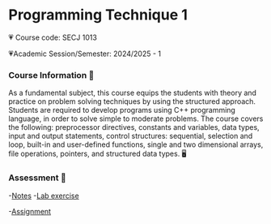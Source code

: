 # Programming Technique 1 
💗 Course code: SECJ 1013 

💗Academic Session/Semester: 2024/2025 - 1


### Course Information 🌠
As a fundamental subject, this course equips the students with theory and practice on problem 
solving techniques by using the structured approach. Students are required to develop programs 
using C++ programming language, in order to solve simple to moderate problems. The course covers 
the following: preprocessor directives, constants and variables, data types, input and output 
statements, control structures: sequential, selection and loop, built-in and user-defined functions, 
single and two dimensional arrays, file operations, pointers, and structured data types. 🖥️

### Assessment 🌠
-[Notes](#assignment)
-[Lab exercise](#labexercise)

-[Assignment](#assignment)
